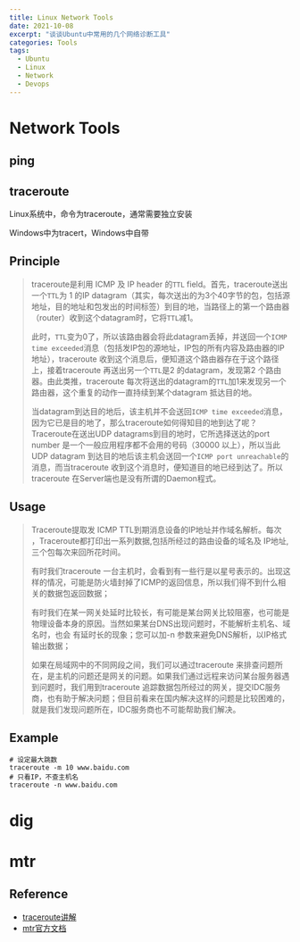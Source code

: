 ```yaml
---
title: Linux Network Tools
date: 2021-10-08
excerpt: "谈谈Ubuntu中常用的几个网络诊断工具"
categories: Tools
tags: 
  - Ubuntu
  - Linux
  - Network
  - Devops
---
```

# Network Tools

## ping

## traceroute

Linux系统中，命令为traceroute，通常需要独立安装

Windows中为tracert，Windows中自带

## Principle

> traceroute是利用 ICMP 及 IP header 的`TTL` field。首先，traceroute送出一个`TTL`为 1 的IP datagram（其实，每次送出的为3个40字节的包，包括源地址，目的地址和包发出的时间标签）到目的地，当路径上的第一个路由器（router）收到这个datagram时，它将`TTL`减1。
>
> 此时，`TTL`变为0了，所以该路由器会将此datagram丢掉，并送回一个`ICMP time exceeded`消息（包括发IP包的源地址，IP包的所有内容及路由器的IP地址），traceroute 收到这个消息后，便知道这个路由器存在于这个路径上，接着traceroute 再送出另一个`TTL`是2 的datagram，发现第2 个路由器。由此类推，traceroute 每次将送出的datagram的`TTL`加1来发现另一个路由器，这个重复的动作一直持续到某个datagram 抵达目的地。
>
> 当datagram到达目的地后，该主机并不会送回`ICMP time exceeded`消息，因为它已是目的地了，那么traceroute如何得知目的地到达了呢？Traceroute在送出UDP datagrams到目的地时，它所选择送达的port number 是一个一般应用程序都不会用的号码（30000 以上），所以当此UDP datagram 到达目的地后该主机会送回一个`ICMP port unreachable`的消息，而当traceroute 收到这个消息时，便知道目的地已经到达了。所以traceroute 在Server端也是没有所谓的Daemon程式。

## Usage

> Traceroute提取发 ICMP TTL到期消息设备的IP地址并作域名解析。每次 ，Traceroute都打印出一系列数据,包括所经过的路由设备的域名及 IP地址,三个包每次来回所花时间。
>
> 有时我们traceroute 一台主机时，会看到有一些行是以星号表示的。出现这样的情况，可能是防火墙封掉了ICMP的返回信息，所以我们得不到什么相关的数据包返回数据；
>
> 有时我们在某一网关处延时比较长，有可能是某台网关比较阻塞，也可能是物理设备本身的原因。当然如果某台DNS出现问题时，不能解析主机名、域名时，也会 有延时长的现象；您可以加-n 参数来避免DNS解析，以IP格式输出数据；
>
> 如果在局域网中的不同网段之间，我们可以通过traceroute 来排查问题所在，是主机的问题还是网关的问题。如果我们通过远程来访问某台服务器遇到问题时，我们用到traceroute 追踪数据包所经过的网关，提交IDC服务商，也有助于解决问题；但目前看来在国内解决这样的问题是比较困难的，就是我们发现问题所在，IDC服务商也不可能帮助我们解决。

## Example

```shell
# 设定最大跳数
traceroute -m 10 www.baidu.com
# 只看IP，不查主机名
traceroute -n www.baidu.com
```

# dig

# mtr

## Reference

- [traceroute讲解](https://www.cnblogs.com/peida/archive/2013/03/07/2947326.html)
- [mtr官方文档](https://linux.die.net/man/8/mtr)